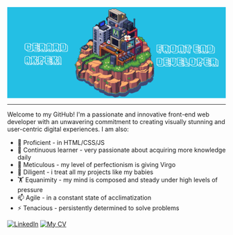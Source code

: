  <img align="center" alt="Coding" width="1000" src="banner.gif">
<hr size="6" width="100%">  
<p>Welcome to my GitHub! I'm a passionate and innovative front-end web developer with an unwavering commitment to creating visually stunning and user-centric digital experiences. I am also: </p>
     <ul>
      <li> 🔭 Proficient - in HTML/CSS/JS</li>
      <li> 🌱 Continuous learner - very passionate about acquiring more knowledge daily</li>
      <li> 👯 Meticulous - my level of perfectionism is giving Virgo</li>
      <li> 🎯 Diligent - i treat all my projects like my babies</li>
      <li> 🏋 Equanimity - my mind is composed and steady under high levels of pressure</li>
      <li> 📫 Agile - in a constant state of acclimatization</li>
      <li> ⚡ Tenacious - persistently determined to solve problems</li>
</ul>

[![LinkedIn](https://img.shields.io/badge/LinkedIn-0A66C2?logo=linkedin&logoColor=fff&style=for-the-badge)](https://linkedin.com/in/gerard-eki352) 
[![My CV](https://img.shields.io/badge/Portfolio-d48430?style=for-the-badge)](https://github.com/ZhoraEbashitEbalo/ZhoraEbashitEbalo/blob/main/CV%20-%20Gerard%20Akpeki.pdf) 

<!--
**ZhoraEbashitEbalo/ZhoraEbashitEbalo** is a ✨ _special_ ✨ repository because its `README.md` (this file) appears on your GitHub profile.

Here are some ideas to get you started:


-->
